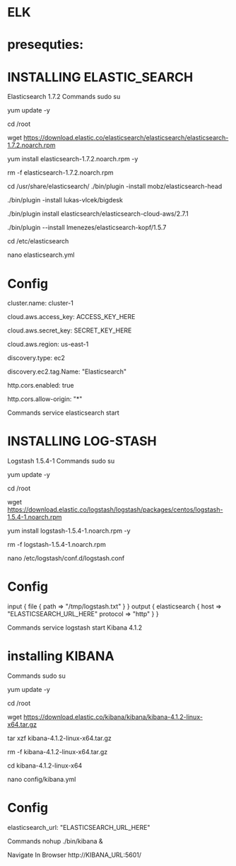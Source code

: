 # ELK
# presequties:
# INSTALLING ELASTIC_SEARCH
Elasticsearch 1.7.2
Commands
sudo su

yum update -y

cd /root

wget https://download.elastic.co/elasticsearch/elasticsearch/elasticsearch-1.7.2.noarch.rpm

yum install elasticsearch-1.7.2.noarch.rpm -y

rm -f elasticsearch-1.7.2.noarch.rpm

cd /usr/share/elasticsearch/
./bin/plugin -install mobz/elasticsearch-head

./bin/plugin -install lukas-vlcek/bigdesk

./bin/plugin install elasticsearch/elasticsearch-cloud-aws/2.7.1

./bin/plugin --install lmenezes/elasticsearch-kopf/1.5.7

cd /etc/elasticsearch

nano elasticsearch.yml

# Config
cluster.name: cluster-1

cloud.aws.access_key: ACCESS_KEY_HERE

cloud.aws.secret_key: SECRET_KEY_HERE

cloud.aws.region: us-east-1

discovery.type: ec2

discovery.ec2.tag.Name: "Elasticsearch"

http.cors.enabled: true

http.cors.allow-origin: "*"

Commands
service elasticsearch start
# INSTALLING LOG-STASH
Logstash 1.5.4-1
Commands
sudo su

yum update -y

cd /root

wget https://download.elastic.co/logstash/logstash/packages/centos/logstash-1.5.4-1.noarch.rpm

yum install logstash-1.5.4-1.noarch.rpm -y

rm -f logstash-1.5.4-1.noarch.rpm

nano /etc/logstash/conf.d/logstash.conf

# Config
input { file { path => "/tmp/logstash.txt" } } output { elasticsearch { host => "ELASTICSEARCH_URL_HERE" protocol => "http" } }

Commands
service logstash start
Kibana 4.1.2
# installing KIBANA
Commands
sudo su

yum update -y

cd /root

wget https://download.elastic.co/kibana/kibana/kibana-4.1.2-linux-x64.tar.gz

tar xzf kibana-4.1.2-linux-x64.tar.gz

rm -f kibana-4.1.2-linux-x64.tar.gz

cd kibana-4.1.2-linux-x64

nano config/kibana.yml

# Config
elasticsearch_url: "ELASTICSEARCH_URL_HERE"

Commands
nohup ./bin/kibana &

Navigate In Browser
http://KIBANA_URL:5601/
